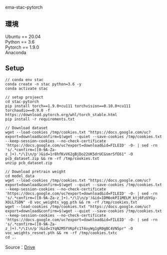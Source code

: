 ema-stac-pytorch

## 環境
Ubuntu == 20.04  
Python == 3.6  
Pytorch == 1.9.0  
Anaconda


## Setup
	// conda env stac
	conda create -n stac python=3.6 -y
	conda activate stac  
 	
	// setup projeect
 	cd stac-pytorch
	pip install torch==1.9.0+cu111 torchvision==0.10.0+cu111 torchaudio==0.9.0 -f https://download.pytorch.org/whl/torch_stable.html
	pip install -r requirements.txt
 	
  	// Download dataset
 	wget --load-cookies /tmp/cookies.txt "https://docs.google.com/uc?export=download&confirm=$(wget --quiet --save-cookies /tmp/cookies.txt --keep-session-cookies --no-check-certificate 'https://docs.google.com/uc?export=download&id=FILEID' -O- | sed -rn 's/.*confirm=([0-9A-Za-z_]+).*/\1\n/p')&id=1r8hfKvV62gBjDo22UK5drUCGsmrSfE61" -O pcb_dataset.zip && rm -rf /tmp/cookies.txt
	unzip pcb_dataset.zip

  	// Download pretrain weight
 	cd model_data
	wget --load-cookies /tmp/cookies.txt "https://docs.google.com/uc?export=download&confirm=$(wget --quiet --save-cookies /tmp/cookies.txt --keep-session-cookies --no-check-certificate 'https://docs.google.com/uc?export=download&id=FILEID' -O- | sed -rn 's/.*confirm=([0-9A-Za-z_]+).*/\1\n/p')&id=1DM6okPI1MELM_ktj6FzUYGy-XOiL7SDN" -O voc_weights_vgg.pth && rm -rf /tmp/cookies.txt
	wget --load-cookies /tmp/cookies.txt "https://docs.google.com/uc?export=download&confirm=$(wget --quiet --save-cookies /tmp/cookies.txt --keep-session-cookies --no-check-certificate 'https://docs.google.com/uc?export=download&id=FILEID' -O- | sed -rn 's/.*confirm=([0-9A-Za-z_]+).*/\1\n/p')&id=1YqN2M5YVKpFc1T4oyWg1gR0gBC4VN5pr" -O voc_weights_resnet.pth && rm -rf /tmp/cookies.txtc
	cd ..

Source：[Drive](https://drive.google.com/drive/folders/1oECeWIv-BqyzoqRjtDqai0i1VIWb44DT?usp=sharing)


